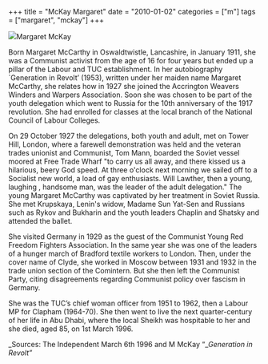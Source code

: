 +++
title = "McKay Margaret"
date = "2010-01-02"
categories = ["m"]
tags = ["margaret", "mckay"]
+++

![](http://79.170.40.183/grahamstevenson.me.uk/images/stories/McKay%20Margaret.jpg)Margaret McKay

Born Margaret McCarthy in Oswaldtwistle, Lancashire, in January 1911, she was a Communist activist from the age of 16 for four years but ended up a pillar of the Labour and TUC establishment. In her autobiography \`Generation in Revolt’ (1953), written under her maiden name Margaret McCarthy, she relates how in 1927 she joined the Accrington Weavers Winders and Warpers Association. Soon she was chosen to be part of the youth delegation which went to Russia for the 10th anniversary of the 1917 revolution. She had enrolled for classes at the local branch of the National Council of Labour Colleges.

On 29 October 1927 the delegations, both youth and adult, met on Tower Hill, London, where a farewell demonstration was held and the veteran trades unionist and Communist, Tom Mann, boarded the Soviet vessel moored at Free Trade Wharf "to carry us all away, and there kissed us a hilarious, beery God speed. At three o'clock next morning we sailed off to a Socialist new world, a load of gay enthusiasts. Will Lawther, then a young, laughing , handsome man, was the leader of the adult delegation." The young Margaret McCarthy was captivated by her treatment in Soviet Russia. She met Krupskaya, Lenin's widow, Madame Sun Yat-Sen and Russians such as Rykov and Bukharin and the youth leaders Chaplin and Shatsky and attended the ballet.

She visited Germany in 1929 as the guest of the Communist Young Red Freedom Fighters Association. In the same year she was one of the leaders of a hunger march of Bradford textile workers to London. Then, under the cover name of Clyde, she worked in Moscow between 1931 and 1932 in the trade union section of the Comintern. But she then left the Communist Party, citing disagreements regarding Communist policy over fascism in Germany.

She was the TUC’s chief woman officer from 1951 to 1962, then a Labour MP for Clapham (1964-70). She then went to live the next quarter-century of her life in Abu Dhabi, where the local Sheikh was hospitable to her and she died, aged 85, on 1st March 1996.

_Sources: The Independent March 6th 1996 and M McKay “__Generation in Revolt”_
